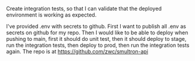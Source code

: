 Create integration tests, so that I can validate that the deployed environment is working as expected.

I've provided .env with secrets to github. First I want to publish all .env as secrets on github for my repo. Then I would like to be able to deploy when pushing to main, first it should do unit test, then it should deploy to stage, run the integration tests, then deploy to prod, then run the integration tests again. The repo is at https://github.com/zwc/smultron-api